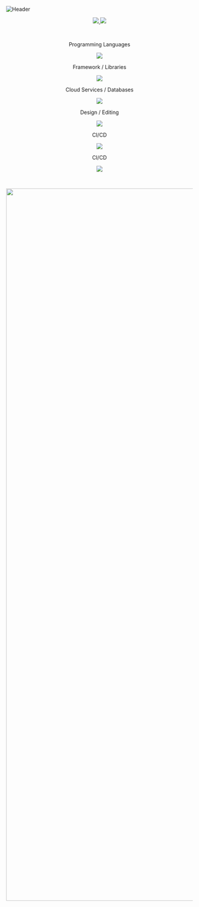 

![Header](https://user-images.githubusercontent.com/38530748/216719436-6c07c5b4-debe-4440-bf49-842867bdd205.gif)

<p align="center">
    <a href="https://www.linkedin.com/in/mayukhdeep-mathur/">
        <img src="https://img.shields.io/badge/LinkedIn-0077B5?style=for-the-badge&logo=linkedin&logoColor=white" /> 
    </a>
    <a href="https://twitter.com/MayukhdeepM">
        <img src="https://img.shields.io/badge/Twitter-1DA1F2?style=for-the-badge&logo=twitter&logoColor=white" /> 
    </a>
</p>

<br>
<p align="center">
Programming Languages
</p>
<p align="center">
  <a href="https://skillicons.dev">
    <img src="https://skillicons.dev/icons?i=py,js,rust,solidity,java,dart,c,cpp" />
  </a>
</p>

<p align="center">
Framework / Libraries
</p>
<p align="center">
  <a href="https://skillicons.dev">
    <img src="https://skillicons.dev/icons?i=pytorch,tensorflow,react,nodejs,next,vue,threejs,flutter" />
  </a>
</p>

<p align="center">
Cloud Services / Databases
</p>
<p align="center">
  <a href="https://skillicons.dev">
    <img src="https://skillicons.dev/icons?i=aws,azure,gcp,mysql,mongodb" />
  </a>
</p>

<p align="center">
Design / Editing
</p>
<p align="center">
  <a href="https://skillicons.dev">
    <img src="https://skillicons.dev/icons?i=ps,ai,figma,ae,blender,unreal, unity" />
  </a>
</p>

<p align="center">
CI/CD
</p>
<p align="center">
  <a href="https://skillicons.dev">
    <img src="https://skillicons.dev/icons?i=docker,kubernetes,jenkins" />
  </a>
</p>

<p align="center">
CI/CD
</p>
<p align="center">
  <a href="https://skillicons.dev">
    <img src="https://skillicons.dev/icons?i=webflow" />
  </a>
</p>
<br>


<img src="https://www.animatedimages.org/data/media/562/animated-line-image-0184.gif" width="1920" height=""></img>
